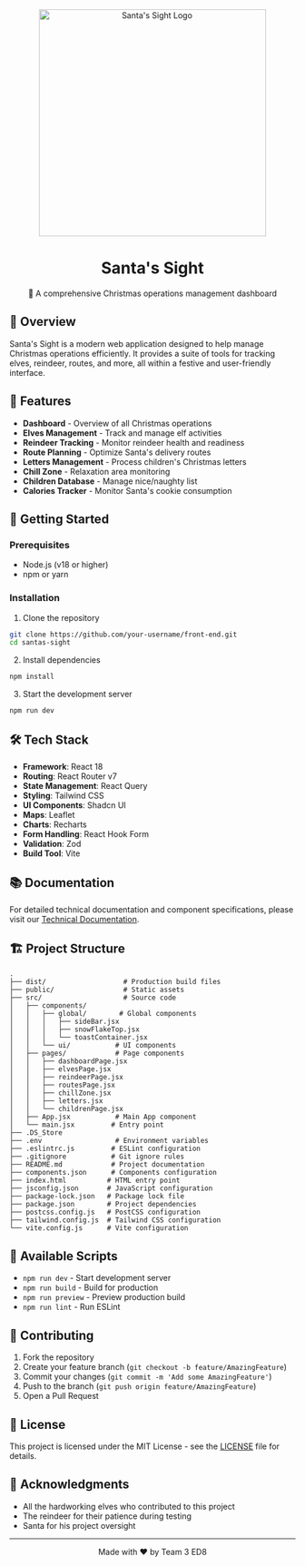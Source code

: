 <div align="center">
  <img src="/sslogo.webp" alt="Santa's Sight Logo" width="400"/>

  # Santa's Sight

  🎄 A comprehensive Christmas operations management dashboard
</div>

## 📖 Overview

Santa's Sight is a modern web application designed to help manage Christmas operations efficiently. It provides a suite of tools for tracking elves, reindeer, routes, and more, all within a festive and user-friendly interface.

## 🌟 Features

- **Dashboard** - Overview of all Christmas operations
- **Elves Management** - Track and manage elf activities
- **Reindeer Tracking** - Monitor reindeer health and readiness
- **Route Planning** - Optimize Santa's delivery routes
- **Letters Management** - Process children's Christmas letters
- **Chill Zone** - Relaxation area monitoring
- **Children Database** - Manage nice/naughty list
- **Calories Tracker** - Monitor Santa's cookie consumption

## 🚀 Getting Started

### Prerequisites

- Node.js (v18 or higher)
- npm or yarn

### Installation

1. Clone the repository
```bash
git clone https://github.com/your-username/front-end.git
cd santas-sight
```

2. Install dependencies
```bash
npm install
```

3. Start the development server
```bash
npm run dev
```

## 🛠 Tech Stack

- **Framework**: React 18
- **Routing**: React Router v7
- **State Management**: React Query
- **Styling**: Tailwind CSS
- **UI Components**: Shadcn UI
- **Maps**: Leaflet
- **Charts**: Recharts
- **Form Handling**: React Hook Form
- **Validation**: Zod
- **Build Tool**: Vite

## 📚 Documentation

For detailed technical documentation and component specifications, please visit our [Technical Documentation](https://topaz-price-4e1.notion.site/Propuesta-Dise-o-TEAM3-ED8-12d4111b2f52808aae9aeedc2c02cd64?pvs=4).

## 🏗 Project Structure

```
.
├── dist/                   # Production build files
├── public/                 # Static assets
├── src/                    # Source code
│   ├── components/
│   │   ├── global/        # Global components
│   │   │   ├── sideBar.jsx
│   │   │   ├── snowFlakeTop.jsx
│   │   │   └── toastContainer.jsx
│   │   └── ui/           # UI components
│   ├── pages/            # Page components
│   │   ├── dashboardPage.jsx
│   │   ├── elvesPage.jsx
│   │   ├── reindeerPage.jsx
│   │   ├── routesPage.jsx
│   │   ├── chillZone.jsx
│   │   ├── letters.jsx
│   │   └── childrenPage.jsx
│   ├── App.jsx           # Main App component
│   └── main.jsx         # Entry point
├── .DS_Store
├── .env                  # Environment variables
├── .eslintrc.js         # ESLint configuration
├── .gitignore           # Git ignore rules
├── README.md            # Project documentation
├── components.json      # Components configuration
├── index.html          # HTML entry point
├── jsconfig.json       # JavaScript configuration
├── package-lock.json   # Package lock file
├── package.json        # Project dependencies
├── postcss.config.js   # PostCSS configuration
├── tailwind.config.js  # Tailwind CSS configuration
└── vite.config.js      # Vite configuration
```

## 🔄 Available Scripts

- `npm run dev` - Start development server
- `npm run build` - Build for production
- `npm run preview` - Preview production build
- `npm run lint` - Run ESLint

## 🤝 Contributing

1. Fork the repository
2. Create your feature branch (`git checkout -b feature/AmazingFeature`)
3. Commit your changes (`git commit -m 'Add some AmazingFeature'`)
4. Push to the branch (`git push origin feature/AmazingFeature`)
5. Open a Pull Request

## 📜 License

This project is licensed under the MIT License - see the [LICENSE](LICENSE) file for details.

## 🙏 Acknowledgments

- All the hardworking elves who contributed to this project
- The reindeer for their patience during testing
- Santa for his project oversight

---

<div align="center">
  Made with ❤️ by Team 3 ED8
</div>